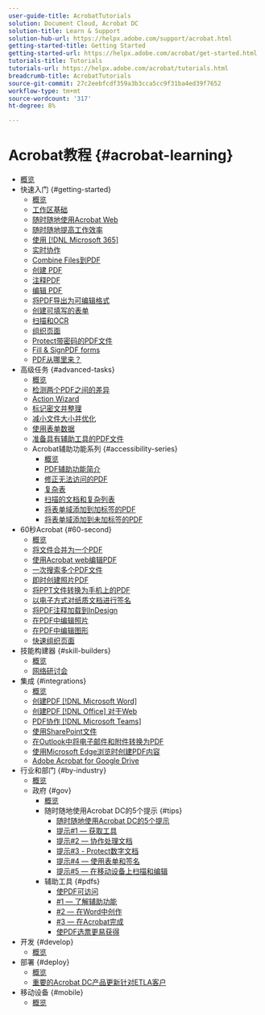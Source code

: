 ```yaml
---
user-guide-title: AcrobatTutorials
solution: Document Cloud, Acrobat DC
solution-title: Learn & Support
solution-hub-url: https://helpx.adobe.com/support/acrobat.html
getting-started-title: Getting Started
getting-started-url: https://helpx.adobe.com/acrobat/get-started.html
tutorials-title: Tutorials
tutorials-url: https://helpx.adobe.com/acrobat/tutorials.html
breadcrumb-title: AcrobatTutorials
source-git-commit: 27c2eebfcdf359a3b3cca5cc9f31ba4ed39f7652
workflow-type: tm+mt
source-wordcount: '317'
ht-degree: 8%

---
```



# Acrobat教程 {#acrobat-learning}

+ [概览](overview.md)
+ 快速入门 {#getting-started}
   + [概览](getting-started/getting-started-overview.md)
   + [工作区基础](getting-started/get-to-know-the-acrobat-dc-interface.md)
   + [随时随地使用Acrobat Web](getting-started/acrobatweb.md)
   + [随时随地提高工作效率](getting-started/productivity.md)
   + [使用 [!DNL Microsoft 365]](https://experienceleague.adobe.com/docs/document-cloud-learn/acrobat-learning/integrations/integrate-overview.html#microsoft)
   + [实时协作](getting-started/collaborate.md)
   + [Combine Files到PDF](getting-started/combine-to-pdf.md)
   + [创建 PDF](getting-started/create-pdf.md)
   + [注释PDF](getting-started/comment-on-pdf-files.md)
   + [编辑 PDF](getting-started/edit-pdf.md)
   + [将PDF导出为可编辑格式](getting-started/export-pdf.md)
   + [创建可填写的表单](getting-started/create-fillable-forms.md)
   + [扫描和OCR](getting-started/scan-and-ocr.md)
   + [组织页面](getting-started/organize.md)
   + [Protect带密码的PDF文件](getting-started/password-protect.md)
   + [Fill &amp; SignPDF forms](getting-started/fill-and-sign.md)
   + [PDF从哪里来？](getting-started/where-do-pdfs-come-from.md)
+ 高级任务 {#advanced-tasks}
   + [概览](advanced-tasks/advanced-tasks-overview.md)
   + [检测两个PDF之间的差异](advanced-tasks/compare.md)
   + [Action Wizard](advanced-tasks/action.md)
   + [标记密文并整理](advanced-tasks/redact.md)
   + [减小文件大小并优化](advanced-tasks/reduce.md)
   + [使用表单数据](advanced-tasks/formdata.md)
   + [准备具有辅助工具的PDF文件](advanced-tasks/accessibility.md)
   + Acrobat辅助功能系列 {#accessibility-series}
      + [概览](advanced-tasks/accessibility-series.md)
      + [PDF辅助功能简介](advanced-tasks/accessibilitysession1.md)
      + [修正无法访问的PDF](advanced-tasks/accessibilitysession2.md)
      + [复杂表](advanced-tasks/accessibilitysession3.md)
      + [扫描的文档和复杂列表](advanced-tasks/accessibilitysession4.md)
      + [将表单域添加到加标签的PDF](advanced-tasks/accessibilitysession5.md)
      + [将表单域添加到未加标签的PDF](advanced-tasks/accessibilitysession6.md)
+ 60秒Acrobat {#60-second}
   + [概览](60-second/60-second-overview.md)
   + [将文件合并为一个PDF](60-second/combine-to-one-pdf.md)
   + [使用Acrobat web编辑PDF](60-second/edit.md)
   + [一次搜索多个PDF文件](60-second/search.md)
   + [即时创建照片PDF](60-second/photo.md)
   + [将PPT文件转换为手机上的PDF](60-second/phone.md)
   + [以电子方式对纸质文档进行签名](60-second/sign.md)
   + [将PDF注释加载到InDesign](60-second/indesign.md)
   + [在PDF中编辑照片](60-second/editphoto.md)
   + [在PDF中编辑图形](60-second/editgraphic.md)
   + [快速组织页面](60-second/organize.md)
+ 技能构建器 {#skill-builders}
   + [概览](skill-builder/skill-builder-overview.md)
   + [网络研讨会](skill-builder/skill-builder-webinars.md)
+ 集成 {#integrations}
   + [概览](integrate/integrate-overview.md)
   + [创建PDF [!DNL Microsoft Word]](integrate/createfromword.md)
   + [创建PDF [!DNL Office] 对于Web](integrate/createofficeweb.md)
   + [PDF协作 [!DNL Microsoft Teams]](integrate/acrobatandteams.md)
   + [使用SharePoint文件](integrate/acrobatandsp.md)
   + [在Outlook中将电子邮件和附件转换为PDF](integrate/outlook.md)
   + [使用Microsoft Edge浏览时创建PDF内容](integrate/edge.md)
   + [Adobe Acrobat for Google Drive](integrate/acrobatandgoogle.md)
+ 行业和部门 {#by-industry}
   + [概览](industry/industry-overview.md)
   + 政府 {#gov}
      + [概览](industry/gov/gov-overview.md)
      + 随时随地使用Acrobat DC的5个提示 {#tips}
         + [随时随地使用Acrobat DC的5个提示](industry/gov/5-tips-for-working-anywhere-with-acrobat-dc-for-government.md)
         + [提示#1 — 获取工具](industry/gov/get-your-tools.md)
         + [提示#2 — 协作处理文档](industry/gov/collaborate-on-documents.md)
         + [提示#3 - Protect数字文档](industry/gov/protect-digital-documents.md)
         + [提示#4 — 使用表单和签名](industry/gov/work-with-forms-and-signatures.md)
         + [提示#5 — 在移动设备上扫描和编辑](industry/gov/scan-and-edit-on-mobile.md)
      + 辅助工具 {#pdfs}
         + [使PDF可访问](industry/gov/making-pdfs-accessible.md)
         + [#1 — 了解辅助功能](industry/gov/understanding-accessibility.md)
         + [#2 — 在Word中创作](industry/gov/authoring-in-word.md)
         + [#3 — 在Acrobat完成](industry/gov/finishing-in-acrobat.md)
         + [使PDF选票更易获得](industry/gov/making-pdf-ballots-accessible.md)
+ 开发 {#develop}
   + [概览](develop/develop-overview.md)
+ 部署 {#deploy}
   + [概览](deploy/deploy-overview.md)
   + [重要的Acrobat DC产品更新针对ETLA客户](deploy/signentitlementchanges.md)
+ 移动设备 {#mobile}
   + [概览](mobile/mobile-overview.md)
